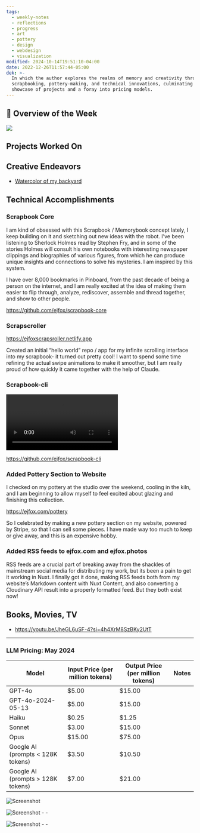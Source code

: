 ```yaml
---
tags:
  - weekly-notes
  - reflections
  - progress
  - art
  - pottery
  - design
  - webdesign
  - visualization
modified: 2024-10-14T19:51:10-04:00
date: 2022-12-26T11:57:44-05:00
dek: >-
  In which the author explores the realms of memory and creativity through
  scrapbooking, pottery-making, and technical innovations, culminating in a
  showcase of projects and a foray into pricing models.
---
```


## 🌟 Overview of the Week

![](http://res.cloudinary.com/ejf/image/upload/v1716878555/Screenshot_2024-05-28_at_2.42.22_AM.png)

## Projects Worked On


## Creative Endeavors

- [Watercolor of my backyard](https://www.are.na/block/28428610)


## Technical Accomplishments

### Scrapbook Core

I am kind of obsessed with this Scrapbook / Memorybook concept lately, I keep building on it and sketching out new ideas with the robot. I’ve been listening to Sherlock Holmes read by Stephen Fry, and in some of the stories Holmes will consult his own notebooks with interesting newspaper clippings and biographies of various figures, from which he can produce unique insights and connections to solve his mysteries. I am inspired by this system.

I have over 8,000 bookmarks in Pinboard, from the past decade of being a person on the internet, and I am really excited at the idea of making them easier to flip through, analyze, rediscover, assemble and thread together, and show to other people.

<https://github.com/ejfox/scrapbook-core>

### Scrapscroller

<https://ejfoxscrapsroller.netlify.app>

Created an initial “hello world” repo / app for my infinite scrolling interface into my scrapbook- it turned out pretty cool! I want to spend some time refining the actual swipe animations to make it smoother, but I am really proud of how quickly it came together with the help of Claude.

### Scrapbook-cli

![Scrapbook CLI - a command line interface to search and see a list of scraps - ](http://res.cloudinary.com/ejf/video/upload/v1717273831/Screen_Recording_2024-06-01_at_4.29.44_PM.mov)

<https://github.com/ejfox/scrapbook-cli>

### Added Pottery Section to Website

I checked on my pottery at the studio over the weekend, cooling in the kiln, and I am beginning to allow myself to feel excited about glazing and finishing this collection.

<https://ejfox.com/pottery>

So I celebrated by making a new pottery section on my website, powered by Stripe, so that I can sell some pieces. I have made way too much to keep or give away, and this is an expensive hobby.

### Added RSS feeds to ejfox.com and ejfox.photos

RSS feeds are a crucial part of breaking away from the shackles of mainstream social media for distributing my work, but its been a pain to get it working in Nuxt. I finally got it done, making RSS feeds both from my website’s Markdown content with Nuxt Content, and also converting a Cloudinary API result into a properly formatted feed. But they both exist now!

## Books, Movies, TV
- <https://youtu.be/JheGL6uSF-4?si=4h4XrM8SzBKy2UtT>

---

### LLM Pricing: May 2024

| Model                | Input Price (per million tokens) | Output Price (per million tokens) | Notes                                                |
|----------------------|----------------------------------|-----------------------------------|------------------------------------------------------|
| GPT-4o               | $5.00                            | $15.00                            |                                                      |
| GPT-4o-2024-05-13    | $5.00                            | $15.00                            |                                                      |
| Haiku                | $0.25                            | $1.25                             |        |
| Sonnet               | $3.00                            | $15.00                            |         |
| Opus                 | $15.00                           | $75.00                            |         |
| Google AI (prompts < 128K tokens)   | $3.50                            | $10.50                            |                                         |
| Google AI (prompts > 128K tokens)   | $7.00                            | $21.00                            |                                         |

![Screenshot](http://res.cloudinary.com/ejf/image/upload/v1717229300/Screenshot_2024-06-01_at_4.08.07_AM.png)

![Screenshot - - ](http://res.cloudinary.com/ejf/image/upload/v1717272100/Screenshot_2024-06-01_at_4.01.28_PM.png)

![Screenshot - - ](http://res.cloudinary.com/ejf/image/upload/v1717357922/Screenshot_2024-06-02_at_3.51.48_PM.png)
